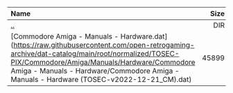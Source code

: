 |Name|Size|
|:---|---:|
|[..](../index.html)|DIR|
|[Commodore Amiga - Manuals - Hardware.dat](https://raw.githubusercontent.com/open-retrogaming-archive/dat-catalog/main/root/normalized/TOSEC-PIX/Commodore/Amiga/Manuals/Hardware/Commodore Amiga - Manuals - Hardware/Commodore Amiga - Manuals - Hardware (TOSEC-v2022-12-21_CM).dat)|45899|
